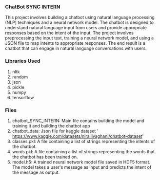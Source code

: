 ### ChatBot SYNC INTERN
This project involves building a chatbot using natural language processing (NLP) techniques and a neural network model. The chatbot is designed to understand natural language input from users and provide appropriate responses based on the intent of the input. The project involves preprocessing the input text, training a neural network model, and using a JSON file to map intents to appropriate responses. The end result is a chatbot that can engage in natural language conversations with users.


### Libraries Used
1. nltk
2. random
3. json
4. pickle
5. numpy
6. tensorflow


### Files
1. chatbot_SYNC_INTERN: Main file contains building the model and training it and building the chatbot app
2. chatbot_data: Json file for kaggle dataset ' https://www.kaggle.com/datasets/niraliivaghani/chatbot-dataset'
3. classes.pkl: A file containing a list of strings representing the intents of the chatbot.
4. words.pkl: A file containing a list of strings representing the words that the chatbot has been trained on.
5. model.h5: A trained neural network model file saved in HDF5 format. The model takes a user's message as input and predicts the intent of the message as output.
